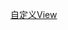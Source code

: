 

[自定义View](https://github.com/science09/AndroidDemo/blob/master/TemperatureView/snapshot/device-2016-09-07-231439.png)
